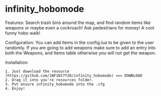 # infinity_hobomode

Features: 
Search trash bins around the map, and find random items like weapons or maybe even a cockroach! 
Ask pedestrians for money! 
A cool funny hobo walk!

Configuration: You can add items in the config.lua to be given to the user randomly. If you are going to add weapons make sure to add an entry into both the Weapons, and Items table otherwise you will not get the weapon.

Installation:

    1. Just download the resource (https://github.com/1NF1N17Y20/infinity_hobomode) <== DOWNLOAD
    2. Drag it into you're resources folder.
    3. Put ensure infinity_hobomode into the .cfg
    4. Enjoy!
